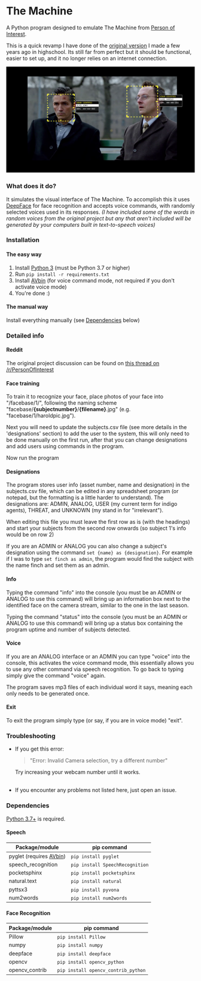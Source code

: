 # The Machine
A Python program designed to emulate The Machine from [Person of Interest](http://www.imdb.com/title/tt1839578/?ref_=nv_sr_1).

This is a quick revamp I have done of the [original version](https://github.com/Jo-Dan/The-Machine) I made a few years ago in highschool. Its still far from perfect but it should be functional, easier to set up, and it no longer relies on an internet connection.

![An example of the interface](Example_Screenshot.PNG)

### What does it do?
It simulates the visual interface of The Machine. To accomplish this it uses [DeepFace](https://github.com/serengil/deepface) for face recognition and accepts voice commands, with randomly selected voices used in its responses. *(I have included some of the words in random voices from the original project but any that aren't included will be generated by your computers built in text-to-speech voices)*


### Installation
#### The easy way
1. Install [Python 3](https://www.python.org/downloads/)  (must be Python 3.7 or higher)
2. Run `pip install -r requirements.txt`  
3. Install [AVbin](http://avbin.github.io/) (for voice command mode, not required if you don't activate voice mode)
4. You're done :)  

#### The manual way
Install everything manually (see [Dependencies](https://github.com/Jo-Dan/The-Machine/blob/master/README.md#dependencies) below)

### Detailed info
#### Reddit
The original project discussion can be found on [this thread on /r/PersonOfInterest](https://www.reddit.com/r/PersonOfInterest/comments/4suknb/the_machine_program_python/)

#### Face training
To train it to recognize your face, place photos of your face into "/facebase/1/", following the naming scheme "facebase/**{subjectnumber}**/**{filename}**.jpg" (e.g. "facebase/1/haroldpic.jpg"). 

Next you will need to update the subjects.csv file (see more details in the 'designations' section) to add the user to the system, this will only need to be done manually on the first run, after that you can change designations and add users using commands in the program. 

Now run the program


#### Designations
The program stores user info (asset number, name and designation) in the subjects.csv file, which can be edited in any spreadsheet program (or notepad, but the formatting is a little harder to understand). The designations are: ADMIN, ANALOG, USER (my current term for indigo agents), THREAT, and UNKNOWN (my stand in for "irrelevant").

When editing this file you must leave the first row as is (with the headings) and start your subjects from the second row onwards (so subject 1's info would be on row 2)

If you are an ADMIN or ANALOG you can also change a subject's designation using the command ```set {name} as {designation}```. For example if I was to type ```set finch as admin```, the program would find the subject with the name finch and set them as an admin.

#### Info
Typing the command "info" into the console (you must be an ADMIN or ANALOG to use this command) will bring up an information box next to the identified face on the camera stream, similar to the one in the last season.

Typing the command "status" into the console (you must be an ADMIN or ANALOG to use this command) will bring up a status box containing the program uptime and number of subjects detected.

#### Voice
If you are an ANALOG interface or an ADMIN you can type "voice" into the console, this activates the voice command mode, this essentially allows you to use any other command via speech recognition. To go back to typing simply give the command "voice" again.

The program saves mp3 files of each individual word it says, meaning each only needs to be generated once.

#### Exit
To exit the program simply type (or say, if you are in voice mode) "exit".

### Troubleshooting

- If you get this error:
  > "Error: Invalid Camera selection, try a different number"
  
  Try increasing your webcam number until it works.  
&nbsp;
- If you encounter any problems not listed here, just open an issue.

### Dependencies
[Python 3.7+](https://www.python.org/downloads/) is required.

#### Speech

| Package/module 								| pip command 								|
| --------------------------------------------- | ----------------------------------------- |
| pyglet (requires [AVbin](http://avbin.github.io/)) 	| `pip install pyglet` 						|
| speech_recognition 							| `pip install SpeechRecognition` 			|
| pocketsphinx                                  | `pip install pocketsphinx`                |
| natural.text 									| `pip install natural` 					|
| pyttsx3 										| `pip install pyvona` 						|
| num2words 									| `pip install num2words` 					|

#### Face Recognition

| Package/module 								| pip command 								|
| --------------------------------------------- | ----------------------------------------- |
| Pillow 										| `pip install Pillow` 						|
| numpy 										| `pip install numpy` 						|
| deepface                                      | `pip install deepface`                    |
| opencv 										| `pip install opencv_python` 						|
| opencv_contrib                                | `pip install opencv_contrib_python`                    |

